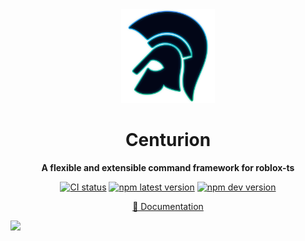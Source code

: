 <div align="center">
  <a href="https://centurion.paradoxum.dev/" target="_blank">
    <img src="https://raw.githubusercontent.com/paradoxuum/centurion/main/docs/src/assets/logo.webp" width="150" />
  </a>

  <h1>Centurion</h1>

  <p>
    <strong>A flexible and extensible command framework for roblox-ts</strong>
  </p>

  [![CI status][ci-badge]][ci-url]
  [![npm latest version][npm-latest-badge]][npm-latest-url]
  [![npm dev version][npm-next-badge]][npm-next-url]

  [npm-latest-badge]: https://img.shields.io/npm/v/%40rbxts%2Fcenturion?logo=npm&label=latest&color=green
  [npm-latest-url]: https://www.npmjs.com/package/@rbxts/centurion/v/latest
  [npm-next-badge]: https://img.shields.io/npm/v/%40rbxts%2Fcenturion%2Fnext?logo=npm&label=next
  [npm-next-url]: https://www.npmjs.com/package/@rbxts/centurion/v/next
  [ci-badge]: https://github.com/paradoxuum/centurion/actions/workflows/ci.yml/badge.svg?branch=main
  [ci-url]: https://github.com/paradoxuum/centurion/actions/workflows/ci.yml

  <a href="https://centurion.paradoxum.dev/">📖 Documentation</a>
</div>

<img src="https://raw.githubusercontent.com/paradoxuum/centurion/main/public/banner.png" />